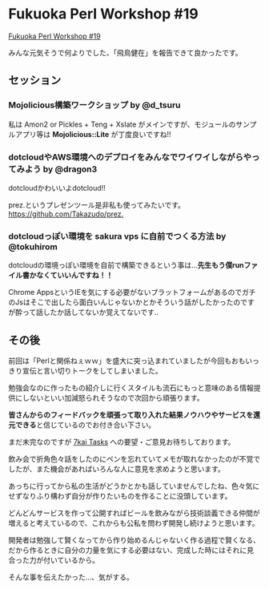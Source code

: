 # Fukuoka Perl Workshop #19

[Fukuoka Perl Workshop #19](http://atnd.org/events/16157)

みんな元気そうで何よりでした、「飛鳥健在」を報告できて良かったです。

## セッション

### Mojolicious構築ワークショップ by @d_tsuru

私は Amon2 or Pickles + Teng + Xslate がメインですが、モジュールのサンプルアプリ等は **Mojolicious::Lite** が丁度良いですね!!

### dotcloudやAWS環境へのデプロイをみんなでワイワイしながらやってみよう by @dragon3

dotcloudかわいいよdotcloud!!

prez.というプレゼンツール是非私も使ってみたいです。 <https://github.com/Takazudo/prez.>

### dotcloudっぽい環境を sakura vps に自前でつくる方法 by @tokuhirom

dotcloudの環境っぽい環境を自前で構築できるという事は...**先生もう僕runファイル書かなくていいんですね！！**

Chrome AppsというIEを気にする必要がないプラットフォームがあるのでガチのJsはそこで出したら面白いんじゃないかとかそういう話がしたかったのですが酔って話したか話してないか覚えてないです..

## その後

前回は「Perlと関係ねぇｗｗ」を盛大に突っ込まれていましたが今回もおもいっきり宣伝と言い切りトークをしてしまいました。

勉強会なのに作ったもの紹介しに行くスタイルも流石にもっと意味のある情報提供にしないといい加減怒られそうなので次回から頑張ります。

**皆さんからのフィードバックを頑張って取り入れた結果ノウハウやサービスを還元できる**と信じているのでお付き合い下さい。

まだ未完なのですが [7kai Tasks](http://tasks.7kai.org/) への要望・ご意見お待ちしております。

飲み会で折角色々話をしたのにペンを忘れていてメモが取れなかったのが不覚でしたが、また機会があればいろんな人に意見を求めようと思います。

あっちに行ってから私の生活がどうかとかも話していませんでしたね、色々気にせずなりふり構わず自分が作りたいものを作ることに没頭しています。

どんどんサービスを作って公開すればビールを飲みながら技術談義できる仲間が増えると考えているので、これからも公私を問わず開発し続けようと思います。

開発者は勉強して賢くなってから作り始めるんじゃないく作る過程で賢くなる、だから作るときに自分の力量を気にする必要はない、完成した時にはそれに見合った力が付いているから。

そんな事を伝えたかった...、気がする。
